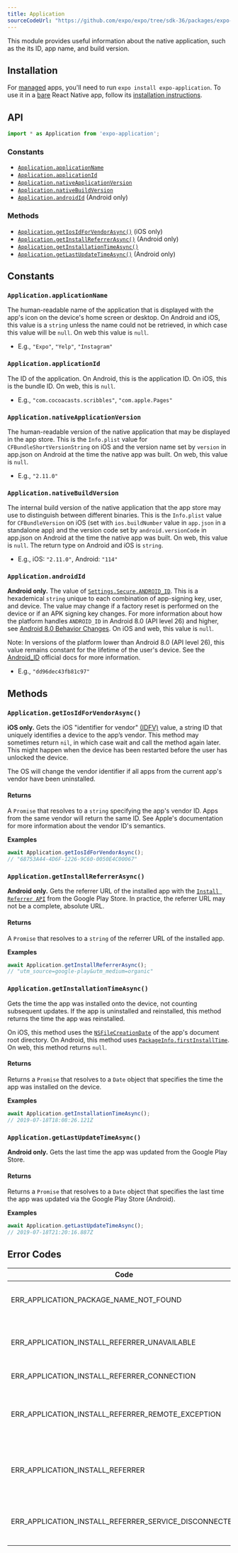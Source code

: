 ```yaml
---
title: Application
sourceCodeUrl: "https://github.com/expo/expo/tree/sdk-36/packages/expo-application"
---
```


This module provides useful information about the native application, such as the its ID, app name, and build version.

## Installation

For [managed](../../introduction/managed-vs-bare/#managed-workflow) apps, you'll need to run `expo install expo-application`. To use it in a [bare](../../introduction/managed-vs-bare/#bare-workflow) React Native app, follow its [installation instructions](https://github.com/expo/expo/tree/master/packages/expo-application).

## API

```js
import * as Application from 'expo-application';
```

### Constants

- [`Application.applicationName`](#applicationapplicationname)
- [`Application.applicationId`](#applicationapplicationid)
- [`Application.nativeApplicationVersion`](#applicationnativeapplicationversion)
- [`Application.nativeBuildVersion`](#applicationnativebuildversion)
- [`Application.androidId`](#applicationandroidid) (Android only)

### Methods

- [`Application.getIosIdForVendorAsync()`](#applicationgetiosidforvendorasync) (iOS only)
- [`Application.getInstallReferrerAsync()`](#applicationgetinstallreferrerasync) (Android only)
- [`Application.getInstallationTimeAsync()`](#applicationgetinstallationtimeasync)
- [`Application.getLastUpdateTimeAsync()`](#applicationgetlastupdatetimeasync) (Android only)

## Constants

### `Application.applicationName`

The human-readable name of the application that is displayed with the app's icon on the device's home screen or desktop. On Android and iOS, this value is a `string` unless the name could not be retrieved, in which case this value will be `null`. On web this value is `null`.

- E.g., `"Expo"`, `"Yelp"`, `"Instagram"`

### `Application.applicationId`

The ID of the application. On Android, this is the application ID. On iOS, this is the bundle ID. On web, this is `null`.

- E.g., `"com.cocoacasts.scribbles"`, `"com.apple.Pages"`

### `Application.nativeApplicationVersion`

The human-readable version of the native application that may be displayed in the app store. This is the `Info.plist` value for `CFBundleShortVersionString` on iOS and the version name set by `version` in app.json on Android at the time the native app was built. On web, this value is `null`.

- E.g., `"2.11.0"`

### `Application.nativeBuildVersion`

The internal build version of the native application that the app store may use to distinguish between different binaries. This is the `Info.plist` value for `CFBundleVersion` on iOS (set with `ios.buildNumber` value in `app.json` in a standalone app) and the version code set by `android.versionCode` in app.json on Android at the time the native app was built. On web, this value is `null`. The return type on Android and iOS is `string`.

- E.g., iOS: `"2.11.0"`, Android: `"114"`

### `Application.androidId`

**Android only.** The value of [`Settings.Secure.ANDROID_ID`](https://developer.android.com/reference/android/provider/Settings.Secure.html#ANDROID_ID). This is a hexademical `string` unique to each combination of app-signing key, user, and device. The value may change if a factory reset is performed on the device or if an APK signing key changes. For more information about how the platform handles `ANDROID_ID` in Android 8.0 (API level 26) and higher, see [Android 8.0 Behavior Changes](https://developer.android.com/about/versions/oreo/android-8.0-changes.html#privacy-all). On iOS and web, this value is `null`.

Note: In versions of the platform lower than Android 8.0 (API level 26), this value remains constant for the lifetime of the user's device. See the [Android_ID](https://developer.android.com/reference/android/provider/Settings.Secure.html#ANDROID_ID) official docs for more information.

- E.g., `"dd96dec43fb81c97"`

## Methods

### `Application.getIosIdForVendorAsync()`

**iOS only.** Gets the iOS "identifier for vendor" [(IDFV)](https://developer.apple.com/documentation/uikit/uidevice/1620059-identifierforvendor) value, a string ID that uniquely identifies a device to the app’s vendor. This method may sometimes return `nil`, in which case wait and call the method again later. This might happen when the device has been restarted before the user has unlocked the device.

The OS will change the vendor identifier if all apps from the current app's vendor have been uninstalled.

#### Returns

A `Promise` that resolves to a `string` specifying the app's vendor ID. Apps from the same vendor will return the same ID. See Apple's documentation for more information about the vendor ID's semantics.

**Examples**

```js
await Application.getIosIdForVendorAsync();
// "68753A44-4D6F-1226-9C60-0050E4C00067"
```

### `Application.getInstallReferrerAsync()`

**Android only.** Gets the referrer URL of the installed app with the [`Install Referrer API`](https://developer.android.com/google/play/installreferrer) from the Google Play Store. In practice, the referrer URL may not be a complete, absolute URL.

#### Returns

A `Promise` that resolves to a `string` of the referrer URL of the installed app.

**Examples**

```js
await Application.getInstallReferrerAsync();
// "utm_source=google-play&utm_medium=organic"
```

### `Application.getInstallationTimeAsync()`

Gets the time the app was installed onto the device, not counting subsequent updates. If the app is uninstalled and reinstalled, this method returns the time the app was reinstalled.

On iOS, this method uses the [`NSFileCreationDate`](https://developer.apple.com/documentation/foundation/nsfilecreationdate?language=occ) of the app's document root directory. On Android, this method uses [`PackageInfo.firstInstallTime`](https://developer.android.com/reference/android/content/pm/PackageInfo.html#firstInstallTime). On web, this method returns `null`.

#### Returns

Returns a `Promise` that resolves to a `Date` object that specifies the time the app was installed on the device.

**Examples**

```js
await Application.getInstallationTimeAsync();
// 2019-07-18T18:08:26.121Z
```

### `Application.getLastUpdateTimeAsync()`

**Android only.** Gets the last time the app was updated from the Google Play Store.

#### Returns

Returns a `Promise` that resolves to a `Date` object that specifies the last time the app was updated via the Google Play Store (Android).

**Examples**

```js
await Application.getLastUpdateTimeAsync();
// 2019-07-18T21:20:16.887Z
```

## Error Codes

| Code                                              | Description                                                                                                                                                                                                                                                                                                                                                                                   |
| ------------------------------------------------- | --------------------------------------------------------------------------------------------------------------------------------------------------------------------------------------------------------------------------------------------------------------------------------------------------------------------------------------------------------------------------------------------- |
| ERR_APPLICATION_PACKAGE_NAME_NOT_FOUND            | Error code thrown by `getInstallationTimeAsync` and `getLastUpdateTimeAsync`. This may be thrown if the package information or package name could not be retrieved.                                                                                                                                                                                                                                |
| ERR_APPLICATION_INSTALL_REFERRER_UNAVAILABLE      | The current Play Store app doesn't provide the installation referrer API, or the Play Store may not be installed. This error code may come up when testing on an AVD that doesn't come with the Play Store pre-installed, such as the Google Pixel 3 and Nexus 6.                                                                                                                             |
| ERR_APPLICATION_INSTALL_REFERRER_CONNECTION       | A connection could not be established to the Google Play Store.                                                                                                                                                                                 |
| ERR_APPLICATION_INSTALL_REFERRER_REMOTE_EXCEPTION | A `RemoteException` was thrown after a connection was established to the Play Store. This may happen if the process hosting the remote object is no longer available, which usually means the process crashed. See https://stackoverflow.com/questions/3156389/android-remoteexceptions-and-services.                                                                                         |
| ERR_APPLICATION_INSTALL_REFERRER                  | General default case error code for the `getInstallReferrerAsync` method. This error code will be thrown if an exception occurred when getting the install referrer, but the exception was none of the more precise errors. The [`responseCode`](https://developer.android.com/reference/com/android/installreferrer/api/InstallReferrerClient.InstallReferrerResponse.html) is provided along with the error. |
| ERR_APPLICATION_INSTALL_REFERRER_SERVICE_DISCONNECTED | Connection to the install referrer service was lost. This error is thrown when an attempt was made to connect and set up the install referrer service, but the connection was lost. See the [Android documentation](https://developer.android.com/reference/com/android/installreferrer/api/InstallReferrerStateListener) for more information. |
